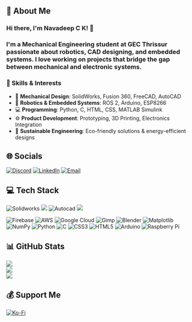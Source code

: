 ## 💫 About Me  
### Hi there, I'm **Navadeep C K**! 👋  
### I'm a **Mechanical Engineering** student at **GEC Thrissur** passionate about **robotics, CAD designing, and embedded systems**. I love working on projects that bridge the gap between mechanical and electronic systems.  

### 🔧 Skills & Interests  
- 🔩 **Mechanical Design**: SolidWorks, Fusion 360, FreeCAD, AutoCAD  
- 🤖 **Robotics & Embedded Systems**: ROS 2, Arduino, ESP8266  
- 💻 **Programming**: Python, C, HTML, CSS, MATLAB Simulink  
- ⚙️ **Product Development**: Prototyping, 3D Printing, Electronics Integration  
- 🌿 **Sustainable Engineering**: Eco-friendly solutions & energy-efficient designs  

## 🌐 Socials  
[![Discord](https://img.shields.io/badge/Discord-%237289DA.svg?logo=discord&logoColor=white)](https://discord.gg/sEPkNzbG)  [![LinkedIn](https://img.shields.io/badge/LinkedIn-%230077B5.svg?logo=linkedin&logoColor=white)](https://linkedin.com/in/navadeep-c-k-24798b2b8)  [![Email](https://img.shields.io/badge/Email-D14836?logo=gmail&logoColor=white)](mailto:navadeepck@gmail.com)  

## 💻 Tech Stack  
![Solidworks](https://img.shields.io/badge/SOLIDWORKS-c8230f?style=for-the-badge&logo=solid)  ![](https://img.shields.io/badge/Freecad-248de7?style=for-the-badge&logo=freecad&logoColor=white)  ![Autocad](https://img.shields.io/badge/AutoCAD-ed0b51?style=for-the-badge&logo=autocad)  ![](https://img.shields.io/badge/Fusion360-orange?style=for-the-badge&logo=autodesk&logoColor=white)


![Firebase](https://img.shields.io/badge/firebase-%23039BE5.svg?style=for-the-badge&logo=firebase)  ![AWS](https://img.shields.io/badge/AWS-%23FF9900.svg?style=for-the-badge&logo=amazon-aws&logoColor=white) ![Google Cloud](https://img.shields.io/badge/GoogleCloud-%234285F4.svg?style=for-the-badge&logo=google-cloud&logoColor=white)  ![Gimp](https://img.shields.io/badge/Gimp-657D8B?style=for-the-badge&logo=gimp&logoColor=FFFFFF)  ![Blender](https://img.shields.io/badge/blender-%23F5792A.svg?style=for-the-badge&logo=blender&logoColor=white)  ![Matplotlib](https://img.shields.io/badge/Matplotlib-%23ffffff.svg?style=for-the-badge&logo=Matplotlib&logoColor=black)  ![NumPy](https://img.shields.io/badge/numpy-%23013243.svg?style=for-the-badge&logo=numpy&logoColor=white) ![Python](https://img.shields.io/badge/python-3670A0?style=for-the-badge&logo=python&logoColor=ffdd54) ![C](https://img.shields.io/badge/c-%2300599C.svg?style=for-the-badge&logo=c&logoColor=white) ![CSS3](https://img.shields.io/badge/css3-%231572B6.svg?style=for-the-badge&logo=css3&logoColor=white) ![HTML5](https://img.shields.io/badge/html5-%23E34F26.svg?style=for-the-badge&logo=html5&logoColor=white) ![Arduino](https://img.shields.io/badge/-Arduino-00979D?style=for-the-badge&logo=Arduino&logoColor=white)  ![Raspberry Pi](https://img.shields.io/badge/-Raspberry_Pi-C51A4A?style=for-the-badge&logo=Raspberry-Pi) 

## 📊 GitHub Stats  
![](https://github-readme-stats.vercel.app/api?username=mindmaster17&theme=dark&hide_border=false&include_all_commits=true&count_private=true)  
![](https://github-readme-streak-stats.herokuapp.com/?user=mindmaster17&theme=dark&hide_border=false)  
![](https://github-readme-stats.vercel.app/api/top-langs/?username=mindmaster17&theme=dark&hide_border=false&include_all_commits=true&count_private=true&layout=compact)  


## 💰 Support Me  
[![Ko-Fi](https://img.shields.io/badge/Ko--fi-F16061?style=for-the-badge&logo=ko-fi&logoColor=white)](https://ko-fi.com/navadeep)  
